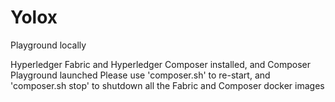 # Yolox

Playground locally

Hyperledger Fabric and Hyperledger Composer installed, and Composer Playground launched
Please use 'composer.sh' to re-start, and 'composer.sh stop' to shutdown all the Fabric and Composer docker images
